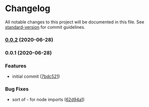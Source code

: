 # Changelog

All notable changes to this project will be documented in this file. See [standard-version](https://github.com/conventional-changelog/standard-version) for commit guidelines.

### [0.0.2](https://github.com/sketchbuch/electron-parcel/compare/v0.0.1...v0.0.2) (2020-06-28)

### 0.0.1 (2020-06-28)


### Features

* initial commit ([7bdc521](https://github.com/sketchbuch/electron-parcel/commit/7bdc52127b895cbd76fa7af94e3ee7243e4d3e87))


### Bug Fixes

* sort of - for node imports ([62d94a1](https://github.com/sketchbuch/electron-parcel/commit/62d94a11d06b629104b5da3d479a0b025e7906f0))
